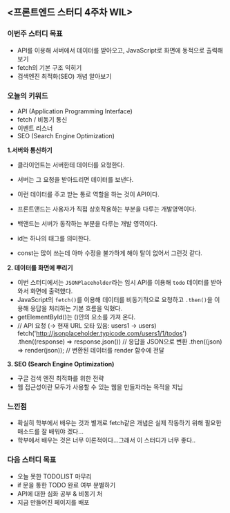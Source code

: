 ## <프론트엔드 스터디 4주차 WIL>

### 이번주 스터디 목표
- API를 이용해 서버에서 데이터를 받아오고, JavaScript로 화면에 동적으로 출력해보기
- fetch의 기본 구조 익히기
- 검색엔진 최적화(SEO) 개념 알아보기

### 오늘의 키워드
- API (Application Programming Interface)
- fetch / 비동기 통신
- 이벤트 리스너
- SEO (Search Engine Optimization)

**1.서버와 통신하기**
- 클라이언트는 서버한테 데이터를 요청한다.
- 서버는 그 요청을 받아드리면 데이터를 보낸다.
- 이런 데이터를 주고 받는 통로 역할을 하는 것이 API이다.
   
- 프론트앤드는 사용자가 직접 상호작용하는 부분을 다루는 개발영역이다.
- 백앤드는 서버가 동작하는 부분을 다루는 개발 영역이다.  

- id는 하나의 태그를 의미한다.
- const는 많이 쓰는데 아마 수정을 불가하게 해야 탈이 없어서 그런것 같다.

**2. 데이터를 화면에 뿌리기**
- 이번 스터디에서는 `JSONPlaceholder`라는 임시 API를 이용해 `todo` 데이터를 받아와서 화면에 출력했다.
- JavaScript의 `fetch()`를 이용해 데이터를 비동기적으로 요청하고 `.then()`을 이용해 응답을 처리하는 기본 흐름을 익혔다.
- getElementById()는 ()안의 요소를 가져 온다.
-  // API 요청 (→ 현재 URL 오타 있음: users1 → users)  
    fetch('http://jsonplaceholder.typicode.com/users1/1/todos')  
        .then((response) => response.json()) //   응답을 JSON으로 변환
        .then((json) => render(json));       // 변환된 데이터를 render 함수에 전달

**3. SEO (Search Engine Optimization)**
- 구글 검색 엔진 최적화를 위한 전략
- 웹 접근성이란 모두가 사용할 수 있는 웹을 만들자라는 목적을 지님

### 느낀점
- 확실히 학부에서 배우는 것과 별개로 fetch같은 개념은 실제 작동하기 위해 필요한 매소드를 잘 배워야 겠다...
- 학부에서 배우는 것은 너무 이론적이다...그래서 이 스터디가 너무 좋다..

### 다음 스터디 목표
- 오늘 못한 TODOLIST 마무리
- if 문을 통한 TODO 완료 여부 분별하기
- API에 대한 심화 공부 & 비동기 처
- 지금 만들어진 페이지를 배포
